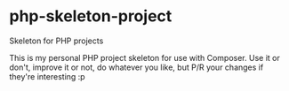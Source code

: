 php-skeleton-project
====================

Skeleton for PHP projects

This is my personal PHP project skeleton for use with Composer. Use it or don't, improve it or not, do whatever you like, but P/R your changes if they're interesting :p
